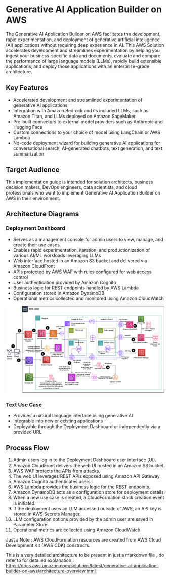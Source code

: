 # Generative AI Application Builder on AWS

The Generative AI Application Builder on AWS facilitates the development, rapid experimentation, and deployment of generative artificial intelligence (AI) applications without requiring deep experience in AI. This AWS Solution accelerates development and streamlines experimentation by helping you ingest your business-specific data and documents, evaluate and compare the performance of large language models (LLMs), rapidly build extensible applications, and deploy those applications with an enterprise-grade architecture.

## Key Features

- Accelerated development and streamlined experimentation of generative AI applications
- Integration with Amazon Bedrock and its included LLMs, such as Amazon Titan, and LLMs deployed on Amazon SageMaker
- Pre-built connectors to external model providers such as Anthropic and Hugging Face
- Custom connections to your choice of model using LangChain or AWS Lambda
- No-code deployment wizard for building generative AI applications for conversational search, AI-generated chatbots, text generation, and text summarization

## Target Audience

This implementation guide is intended for solution architects, business decision makers, DevOps engineers, data scientists, and cloud professionals who want to implement Generative AI Application Builder on AWS in their environment.

## Architecture Diagrams

### Deployment Dashboard
- Serves as a management console for admin users to view, manage, and create their use cases
- Enables rapid experimentation, iteration, and productionization of various AI/ML workloads leveraging LLMs
- Web interface hosted in an Amazon S3 bucket and delivered via Amazon CloudFront
- APIs protected by AWS WAF with rules configured for web access control
- User authentication provided by Amazon Cognito
- Business logic for REST endpoints handled by AWS Lambda
- Configuration stored in Amazon DynamoDB
- Operational metrics collected and monitored using Amazon CloudWatch

![alt text](images/day14.png)

### Text Use Case
- Provides a natural language interface using generative AI
- Integrable into new or existing applications
- Deployable through the Deployment Dashboard or independently via a provided URL

## Process Flow

1. Admin users log in to the Deployment Dashboard user interface (UI).
2. Amazon CloudFront delivers the web UI hosted in an Amazon S3 bucket.
3. AWS WAF protects the APIs from attacks.
4. The web UI leverages REST APIs exposed using Amazon API Gateway.
5. Amazon Cognito authenticates users.
6. AWS Lambda provides the business logic for the REST endpoints.
7. Amazon DynamoDB acts as a configuration store for deployment details.
8. When a new use case is created, a CloudFormation stack creation event is initiated.
9. If the deployment uses an LLM accessed outside of AWS, an API key is stored in AWS Secrets Manager.
10. LLM configuration options provided by the admin user are saved in Parameter Store.
11. Operational metrics are collected using Amazon CloudWatch.



Just a Note : AWS CloudFormation resources are created from AWS Cloud Development Kit (AWS CDK) constructs.

This is a very detailed architecture to be present in just a markdown file , do refer to for detailed explanation::
https://docs.aws.amazon.com/solutions/latest/generative-ai-application-builder-on-aws/architecture-overview.html
